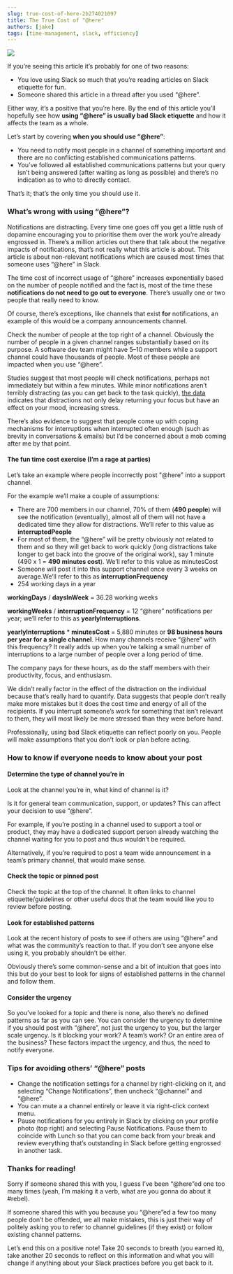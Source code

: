 ```yaml
---
slug: true-cost-of-here-2b274021097
title: The True Cost of "@here"
authors: [jake]
tags: [time-management, slack, efficiency]
---
```



![](https://cdn-images-1.medium.com/max/800/1*6fHl35mQI5OP0ju4hWLHRQ.jpeg)

If you’re seeing this article it’s probably for one of two reasons:

*   You love using Slack so much that you’re reading articles on Slack etiquette for fun.
*   Someone shared this article in a thread after you used “@here”.

Either way, it’s a positive that you’re here. By the end of this article you’ll hopefully see how **using “@here” is usually bad Slack etiquette** and how it affects the team as a whole.

Let’s start by covering **when you should use “@here”**:

*   You need to notify most people in a channel of something important and there are no conflicting established communications patterns.
*   You’ve followed all established communications patterns but your query isn’t being answered (after waiting as long as possible) and there’s no indication as to who to directly contact.

That’s it; that’s the only time you should use it.

### What’s wrong with using “@here”?

Notifications are distracting. Every time one goes off you get a little rush of dopamine encouraging you to prioritise them over the work you’re already engrossed in. There’s a million articles out there that talk about the negative impacts of notifications, that’s not really what this article is about. This article is about non-relevant notifications which are caused most times that someone uses “@here” in Slack.

The time cost of incorrect usage of “@here” increases exponentially based on the number of people notified and the fact is, most of the time these **notifications do not need to go out to everyone**. There’s usually one or two people that really need to know.

Of course, there’s exceptions, like channels that exist **for** notifications, an example of this would be a company announcements channel.

Check the number of people at the top right of a channel. Obviously the number of people in a given channel ranges substantially based on its purpose. A software dev team might have 5–10 members while a support channel could have thousands of people. Most of these people are impacted when you use “@here”.

Studies suggest that most people will check notifications, perhaps not immediately but within a few minutes. While minor notifications aren’t terribly distracting (as you can get back to the task quickly), [the data](https://www.ics.uci.edu/~gmark/chi08-mark.pdf) indicates that distractions not only delay returning your focus but have an effect on your mood, increasing stress.

There’s also evidence to suggest that people come up with coping mechanisms for interruptions when interrupted often enough (such as brevity in conversations & emails) but I’d be concerned about a mob coming after me by that point.

#### The fun time cost exercise (I’m a rage at parties)

Let’s take an example where people incorrectly post "@here" into a support channel.

For the example we’ll make a couple of assumptions:

*   There are 700 members in our channel, 70% of them (**490 people**) will see the notification (eventually), almost all of them will not have a dedicated time they allow for distractions. We’ll refer to this value as **interruptedPeople**
*   For most of them, the “@here” will be pretty obviously not related to them and so they will get back to work quickly (long distractions take longer to get back into the groove of the original work), say 1 minute (490 x 1 = **490 minutes cost**). We’ll refer to this value as minutesCost
*   Someone will post it into this support channel once every 3 weeks on average.We’ll refer to this as **interruptionFrequency**
*   254 working days in a year

**workingDays** / **daysInWeek** = 36.28 working weeks

**workingWeeks** / **interruptionFrequency** = 12 “@here” notifications per year; we’ll refer to this as **yearlyInterruptions**.

**yearlyInterruptions** \* **minutesCost** = 5,880 minutes or **98 business hours per year for a single channel**. How many channels receive “@here” with this frequency? It really adds up when you’re talking a small number of interruptions to a large number of people over a long period of time.

The company pays for these hours, as do the staff members with their productivity, focus, and enthusiasm.

We didn’t really factor in the effect of the distraction on the individual because that’s really hard to quantify. Data suggests that people don’t really make more mistakes but it does the cost time and energy of all of the recipients. If you interrupt someone’s work for something that isn’t relevant to them, they will most likely be more stressed than they were before hand.

Professionally, using bad Slack etiquette can reflect poorly on you. People will make assumptions that you don’t look or plan before acting.

### How to know if everyone needs to know about your post

#### Determine the type of channel you’re in

Look at the channel you’re in, what kind of channel is it?

Is it for general team communication, support, or updates? This can affect your decision to use “@here”.

For example, if you’re posting in a channel used to support a tool or product, they may have a dedicated support person already watching the channel waiting for you to post and thus wouldn’t be required.

Alternatively, if you’re required to post a team wide announcement in a team’s primary channel, that would make sense.

#### Check the topic or pinned post

Check the topic at the top of the channel. It often links to channel etiquette/guidelines or other useful docs that the team would like you to review before posting.

#### Look for established patterns

Look at the recent history of posts to see if others are using “@here” and what was the community’s reaction to that. If you don’t see anyone else using it, you probably shouldn’t be either.

Obviously there’s some common-sense and a bit of intuition that goes into this but do your best to look for signs of established patterns in the channel and follow them.

#### Consider the urgency

So you’ve looked for a topic and there is none, also there’s no defined patterns as far as you can see. You can consider the urgency to determine if you should post with “@here”, not just the urgency to you, but the larger scale urgency. Is it blocking your work? A team’s work? Or an entire area of the business? These factors impact the urgency, and thus, the need to notify everyone.

### Tips for avoiding others’ “@here” posts

*   Change the notification settings for a channel by right-clicking on it, and selecting “Change Notifications”, then uncheck “@channel” and “@here”.
*   You can mute a a channel entirely or leave it via right-click context menu.
*   Pause notifications for you entirely in Slack by clicking on your profile photo (top right) and selecting Pause Notifications. Pause them to coincide with Lunch so that you can come back from your break and review everything that’s outstanding in Slack before getting engrossed in another task.

### Thanks for reading!

Sorry if someone shared this with you, I guess I’ve been “@here”ed one too many times (yeah, I’m making it a verb, what are you gonna do about it #rebel).

If someone shared this with you because you “@here”ed a few too many people don’t be offended, we all make mistakes, this is just their way of politely asking you to refer to channel guidelines (if they exist) or follow existing channel patterns.

Let’s end this on a positive note! Take 20 seconds to breath (you earned it), take another 20 seconds to reflect on this information and what you will change if anything about your Slack practices before you get back to it.
